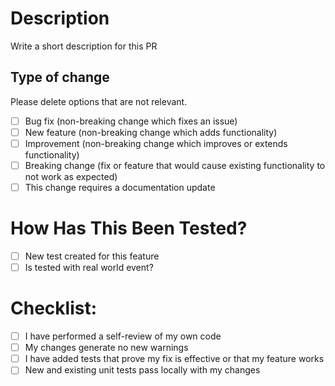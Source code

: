# Description

Write a short description for this PR

## Type of change

Please delete options that are not relevant.

- [ ] Bug fix (non-breaking change which fixes an issue)
- [ ] New feature (non-breaking change which adds functionality)
- [ ] Improvement (non-breaking change which improves or extends functionality)
- [ ] Breaking change (fix or feature that would cause existing functionality to not work as expected)
- [ ] This change requires a documentation update

# How Has This Been Tested?

- [ ] New test created for this feature
- [ ] Is tested with real world event?

# Checklist:

- [ ] I have performed a self-review of my own code
- [ ] My changes generate no new warnings
- [ ] I have added tests that prove my fix is effective or that my feature works
- [ ] New and existing unit tests pass locally with my changes

